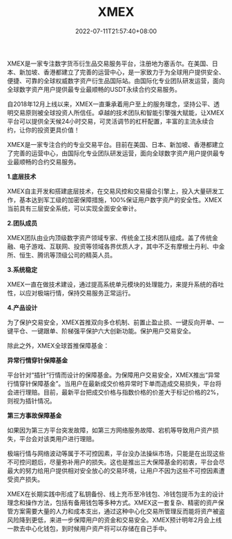 ﻿---
weight: 
title: "XMEX"
description: "XMEX是一家专注数字货币衍生品交易服务平台，注册地为塞舌尔。在美国、日本、新加坡、香港都建立了完善的运营中心，是一家致力于为全球用户提供安全、便捷、可靠的全球权威数字资产衍生品国际站。由国际化专业团队研发运营，面向全球数字资产用户提供最专业最顺畅的USDT永续合约交易服务。"
date: 2022-07-11T21:57:40+08:00
lastmod: 2022-07-11T16:45:40+08:00
draft: false
authors: ["yangsi"]
featuredImage: "xmex.webp"
link: "http://xmex.com/    https://weibo.com/ttarticle/p/show?id=2309404633895412039906 "
tags: ["交易所","XMEX"]
categories: ["navigation"]
navigation: ["交易所"]
lightgallery: true
toc: true
pinned: false
recommend: false
recommend1: false
---
XMEX是一家专注数字货币衍生品交易服务平台，注册地为塞舌尔。在美国、日本、新加坡、香港都建立了完善的运营中心，是一家致力于为全球用户提供安全、便捷、可靠的全球权威数字资产衍生品国际站。由国际化专业团队研发运营，面向全球数字资产用户提供最专业最顺畅的USDT永续合约交易服务。

自2018年12月上线以来，XMEX一直秉承着用户至上的服务理念，坚持公平、透明交易原则被全球投资人所信任。卓越的技术团队和智能引擎强大赋能，让XMEX平台可以提供全天候24小时交易，可灵活调节的杠杆配置，丰富的主流永续合约，让你的投资更具价值！

XMEX是一家专注合约的专业交易平台。目前在美国、日本、新加坡、香港都建立了完善的运营中心，由国际化专业团队研发运营，面向全球数字资产用户提供最专业最顺畅的合约交易服务。

**1.底层技术**

XMEX自主开发和搭建底层技术，在交易风控和交易撮合引擎上，投入大量研发工作，基本达到军工级的加密保障措施，100%保证用户数字资产的安全性。XMEX当前具有三层安全系统，可以实现全面安全审计。

**2.团队成员**

XMEX团队由业内顶级数字资产领域专家、传统金工技术团队组成。盖了传统金融、电子游戏、互联网、投资等领域各界优质人才，其中不乏有摩根士丹利、中金所、恒生、腾讯等顶级公司的精英人员。

**3.系统稳定**

XMEX一直在做技术建设，通过提高系统单元模块的处理能力，来提升系统的吞吐性，以应对极端行情，保持交易服务正常运行。

**4.产品设计**

为了保护交易安全，XMEX首推双向多仓机制、前置止盈止损、一键反向开单、一键平仓、一键跟单、阶梯强平保护六大创新功能。保护用户交易安全。

除此之外，XMEX全球首推保障基金：

**异常行情穿针保障基金**

平台针对“插针”行情而设计的保障基金。为保障用户交易安全，XMEX推出“异常行情穿针保障基金”。当用户在最新成交价格异常时下单而造成交易损失，平台将会进行理赔。目前，最新平台把成交价格与指数价格的价差大于标记价格的2%，则视为插针情况。

**第三方事故保障基金**

如果因为第三方平台突发故障，如第三方网络服务故障、宕机等导致用户资产损失，平台会对该类用户进行理赔。

极端行情与网络波动等属于不可控因素，平台没办法操纵市场，只能是在出现这些不可控问题后，尽量弥补用户的损失。这也是推出三大保障基金的初衷，平台会尽最大的努力给用户提供相对安全放心的交易环境，让用户不因为这些不可控因素遭受资产损失。

XMEX在长期实践中形成了私钥备份、线上充币至冷钱包、冷钱包提币为主的设计理念和操作方法，包括有备用钱包等多种方式。XMEX这一套复杂、精密的资产保管方案需要大量的人力和成本支出，通过这种中心化交易所管理反而能将资产被盗风险降到更低，来进一步保障用户的资金和交易安全。XMEX预计明年2月会上线一款去中心化钱包，到时候用户资产将可以存储在自己手中。